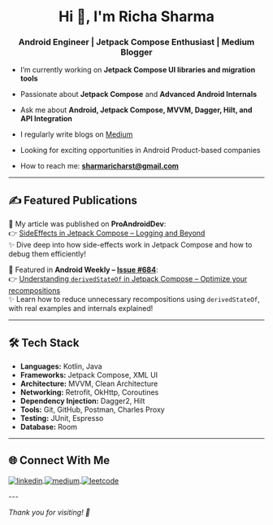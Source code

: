 <h1 align="center">Hi 👋, I'm Richa Sharma</h1>
<h3 align="center">Android Engineer | Jetpack Compose Enthusiast | Medium Blogger</h3>

- I’m currently working on **Jetpack Compose UI libraries and migration tools**

- Passionate about **Jetpack Compose** and **Advanced Android Internals**

- Ask me about **Android, Jetpack Compose, MVVM, Dagger, Hilt, and API Integration**

- I regularly write blogs on [Medium](https://medium.com/@sharmaricha7724)

- Looking for exciting opportunities in Android Product-based companies

- How to reach me: **sharmaricharst@gmail.com**

---
## ✍️ Featured Publications

📰 My article was published on **ProAndroidDev**:  
👉 [SideEffects in Jetpack Compose – Logging and Beyond](https://medium.com/proandroiddev/sideeffects-in-jetpack-compose-logging-and-beyond-in-jetpack-compose-d0a09f5531c9)  
✨ Dive deep into how side-effects work in Jetpack Compose and how to debug them efficiently!

📰 Featured in **Android Weekly – [Issue #684](https://androidweekly.net/issues/issue-684)**:  
👉 [Understanding `derivedStateOf` in Jetpack Compose – Optimize your recompositions](https://sharmaricha7724.medium.com/understanding-derivedstateof-in-jetpack-compose-optimize-your-recompositions-1c8cdbe9a7d5)  
✨ Learn how to reduce unnecessary recompositions using `derivedStateOf`, with real examples and internals explained!

---

## 🛠️ Tech Stack

- **Languages:** Kotlin, Java  
- **Frameworks:** Jetpack Compose, XML UI  
- **Architecture:** MVVM, Clean Architecture  
- **Networking:** Retrofit, OkHttp, Coroutines  
- **Dependency Injection:** Dagger2, Hilt  
- **Tools:** Git, GitHub, Postman, Charles Proxy  
- **Testing:** JUnit, Espresso  
- **Database:** Room

---
## 🌐 Connect With Me

<p align="left">
  <a href="https://www.linkedin.com/in/richa-sharma-67b56a114/" target="blank">
    <img align="center" src="https://img.shields.io/badge/LinkedIn-0077B5?style=flat&logo=linkedin&logoColor=white" alt="linkedin" />
  </a>
  <a href="https://medium.com/@sharmaricha7724" target="blank">
    <img align="center" src="https://img.shields.io/badge/Medium-12100E?style=flat&logo=medium&logoColor=white" alt="medium" />
  </a>
  <a href="https://leetcode.com/u/richasharma12/" target="blank">
    <img align="center" src="https://img.shields.io/badge/LeetCode-FFA116?style=flat&logo=leetcode&logoColor=black" alt="leetcode" />
  </a>
</p>
---

*Thank you for visiting! 🚀*


<!---
richarst12/richarst12 is a ✨ special ✨ repository because its `README.md` (this file) appears on your GitHub profile.
You can click the Preview link to take a look at your changes.
--->
